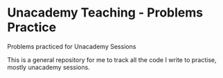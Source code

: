 # Unacademy Teaching - Problems Practice
Problems practiced for Unacademy Sessions

This is a general repository for me to track all the code I write to practise, mostly unacademy sessions.

